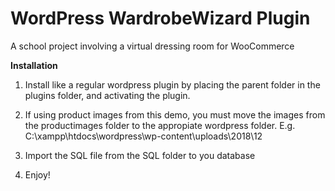 # WordPress WardrobeWizard Plugin

A school project involving a virtual dressing room for WooCommerce

<b>Installation</b>

1) Install like a regular wordpress plugin by placing the parent folder in the plugins folder, and activating the plugin.

2) If using product images from this demo, you must move the images from the productimages folder to the appropiate wordpress folder.
E.g. 
C:\xampp\htdocs\wordpress\wp-content\uploads\2018\12

3) Import the SQL file from the SQL folder to you database

4) Enjoy!